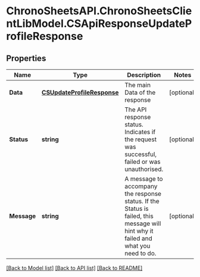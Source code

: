 # ChronoSheetsAPI.ChronoSheetsClientLibModel.CSApiResponseUpdateProfileResponse
## Properties

Name | Type | Description | Notes
------------ | ------------- | ------------- | -------------
**Data** | [**CSUpdateProfileResponse**](CSUpdateProfileResponse.md) | The main Data of the response | [optional] 
**Status** | **string** | The API response status. Indicates if the request was successful, failed or was unauthorised. | [optional] 
**Message** | **string** | A message to accompany the response status.  If the Status is failed, this message will hint why it failed and what you need to do. | [optional] 

[[Back to Model list]](../README.md#documentation-for-models) [[Back to API list]](../README.md#documentation-for-api-endpoints) [[Back to README]](../README.md)

